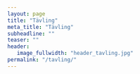 ```yaml
---
layout: page
title: "Tävling"
meta_title: "Tävling"
subheadline: ""
teaser: ""
header:
   image_fullwidth: "header_tavling.jpg"
permalink: "/tavling/"
---
```

